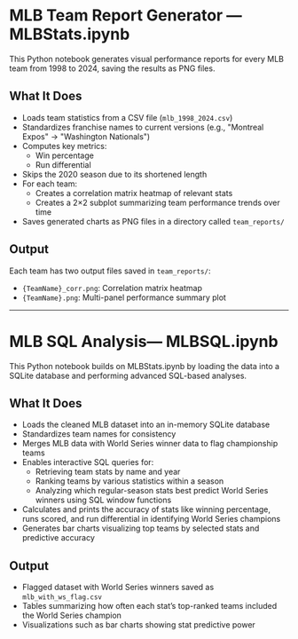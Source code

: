 # MLB Team Report Generator — MLBStats.ipynb

This Python notebook generates visual performance reports for every MLB team from 1998 to 2024, saving the results as PNG files.

## What It Does

- Loads team statistics from a CSV file (`mlb_1998_2024.csv`)
- Standardizes franchise names to current versions (e.g., "Montreal Expos" → "Washington Nationals")
- Computes key metrics:
  - Win percentage
  - Run differential
- Skips the 2020 season due to its shortened length
- For each team:
  - Creates a correlation matrix heatmap of relevant stats
  - Creates a 2×2 subplot summarizing team performance trends over time
- Saves generated charts as PNG files in a directory called `team_reports/`

## Output

Each team has two output files saved in `team_reports/`:

- `{TeamName}_corr.png`: Correlation matrix heatmap
- `{TeamName}.png`: Multi-panel performance summary plot

---

# MLB SQL Analysis— MLBSQL.ipynb

This Python notebook builds on MLBStats.ipynb by loading the data into a SQLite database and performing advanced SQL-based analyses.

## What It Does

- Loads the cleaned MLB dataset into an in-memory SQLite database
- Standardizes team names for consistency
- Merges MLB data with World Series winner data to flag championship teams
- Enables interactive SQL queries for:
  - Retrieving team stats by name and year
  - Ranking teams by various statistics within a season
  - Analyzing which regular-season stats best predict World Series winners using SQL window functions
- Calculates and prints the accuracy of stats like winning percentage, runs scored, and run differential in identifying World Series champions
- Generates bar charts visualizing top teams by selected stats and predictive accuracy

## Output

- Flagged dataset with World Series winners saved as `mlb_with_ws_flag.csv`
- Tables summarizing how often each stat’s top-ranked teams included the World Series champion
- Visualizations such as bar charts showing stat predictive power

